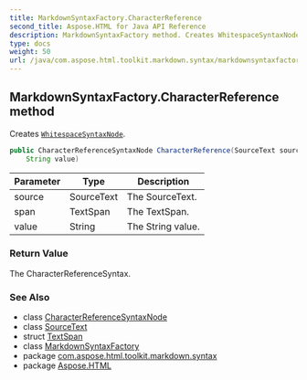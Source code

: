 ```yaml
---
title: MarkdownSyntaxFactory.CharacterReference
second_title: Aspose.HTML for Java API Reference
description: MarkdownSyntaxFactory method. Creates WhitespaceSyntaxNode
type: docs
weight: 50
url: /java/com.aspose.html.toolkit.markdown.syntax/markdownsyntaxfactory/characterreference/
---
```

## MarkdownSyntaxFactory.CharacterReference method

Creates [`WhitespaceSyntaxNode`](../../whitespacesyntaxnode/).

```java
public CharacterReferenceSyntaxNode CharacterReference(SourceText source, TextSpan span, 
    String value)
```

| Parameter | Type | Description |
| --- | --- | --- |
| source | SourceText | The SourceText. |
| span | TextSpan | The TextSpan. |
| value | String | The String value. |

### Return Value

The CharacterReferenceSyntax.

### See Also

* class [CharacterReferenceSyntaxNode](../../characterreferencesyntaxnode/)
* class [SourceText](../../../com.aspose.html.toolkit.markdown.syntax.text/sourcetext/)
* struct [TextSpan](../../../com.aspose.html.toolkit.markdown.syntax.text/textspan/)
* class [MarkdownSyntaxFactory](../)
* package [com.aspose.html.toolkit.markdown.syntax](../../markdownsyntaxfactory/)
* package [Aspose.HTML](../../../)
